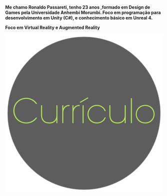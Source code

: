 **Me chamo Ronaldo Passareti, tenho 23 anos ,formado em Design de Games pela Universidade Anhembi Morumbi. Foco em programação para desenvolvimento em Unity (C#), e conhecimento básico em Unreal 4.**

**Foco em Virtual Reality e Augmented Reality**

![](https://github.com/rpassareti/rpassareti.github.io/blob/master/bts/bt_curriculo.png)
